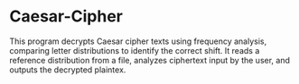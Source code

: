 # Caesar-Cipher

  This program decrypts Caesar cipher texts using frequency analysis, comparing letter distributions to identify the correct shift. It reads a reference distribution from a file, analyzes ciphertext input by the user, and outputs the decrypted plaintex.

